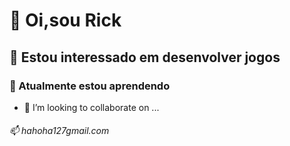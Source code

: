 # 👋 Oi,sou Rick
## 👀 Estou interessado em desenvolver jogos
### 🌱 Atualmente estou aprendendo 
- 💞️ I’m looking to collaborate on ...  
###### 📫 hahoha127gmail.com

<!---
ricktgx/ricktgx is a ✨ special ✨ repository because its `README.md` (this file) appears on your GitHub profile.
You can click the Preview link to take a look at your changes.
--->
